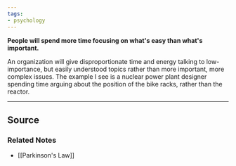 ```yaml
---
tags:
- psychology
---
```

**People will spend more time focusing on what's easy than what's important.**

An organization will give disproportionate time and energy talking to low-importance, but easily understood topics rather than more important, more complex issues. The example I see is a nuclear power plant designer spending time arguing about the position of the bike racks, rather than the reactor. 

---

## Source


### Related Notes
- [[Parkinson's Law]]